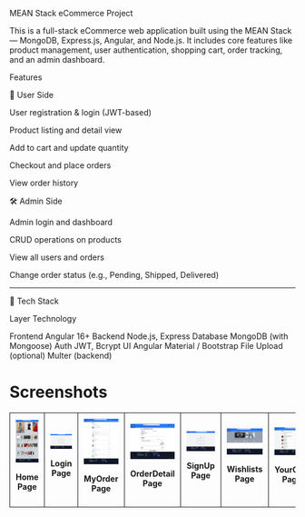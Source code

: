 MEAN Stack eCommerce Project

This is a full-stack eCommerce web application built using the MEAN Stack — MongoDB, Express.js, Angular, and Node.js. It includes core features like product management, user authentication, shopping cart, order tracking, and an admin dashboard.

Features

👤 User Side

User registration & login (JWT-based)

Product listing and detail view

Add to cart and update quantity

Checkout and place orders

View order history


🛠️ Admin Side

Admin login and dashboard

CRUD operations on products

View all users and orders

Change order status (e.g., Pending, Shipped, Delivered)



---

🧰 Tech Stack

Layer	Technology

Frontend	Angular 16+
Backend	Node.js, Express
Database	MongoDB (with Mongoose)
Auth	JWT, Bcrypt
UI	Angular Material / Bootstrap
File Upload (optional)	Multer (backend)


<h1>Screenshots</h1>
<table>
<tr>
   <td style="border: 1px solid; padding:10px; text-align:center;">
     <img src="Screenshots/Home.jpeg"  width="300"/>
     <p><b>Home Page</b></p>
   </td>
  <td style="border: 1px solid; padding:10px; text-align:center;">
     <img src="Screenshots/Login.jpeg"  widht="300" />
     <p><b>Login Page</b></p>
   </td>
  <td style="border: 1px solid; padding:10px; text-align:center;">
     <img src="Screenshots/My order.jpeg" width="300"/>
     <p><b>MyOrder Page</b></p>
   </td>
  <td style="border: 1px solid; padding:10px; text-align:center;">
     <img src="Screenshots/OrderDetail.jpeg" width="300"/>
     <p><b>OrderDetail Page</b></p>
   </td>
  <td style="border: 1px solid; padding:10px; text-align:center;">
    <img src="Screenshots/SignUp.jpeg" width="300"/>
     <p><b>SignUp Page</b></p>
   </td>
   <td style="border: 1px solid; padding:10px; text-align:center;">
    <img src="Screenshots/Wishlists.jpeg" width="300"/>
     <p><b>Wishlists Page</b></p>
   </td>
   <td style="border: 1px solid; padding:10px; text-align:center;">
    <img src="Screenshots/Your Cart.jpeg" width="300"/>
     <p><b>YourCart Page</b></p>
   </td>
</tr>

  
</table>










